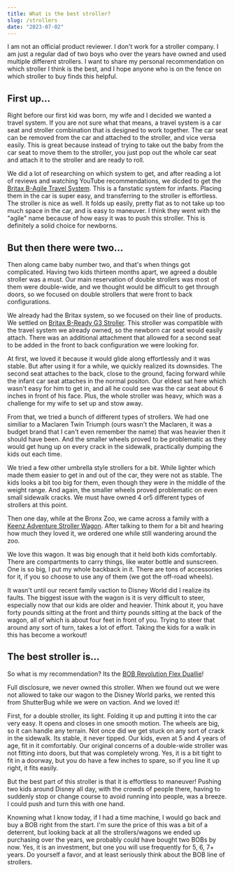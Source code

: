```yaml
---
title: What is the best stroller?
slug: /strollers
date: "2023-07-02"
---
```


I am not an official product reviewer. I don't work for a stroller company. I am just a regular dad of two boys who over the years have owned and used multiple different strollers. I want to share my personal recommendation on which stroller I think is the best, and I hope anyone who is on the fence on which stroller to buy finds this helpful.

## First up...
Right before our first kid was born, my wife and I decided we wanted a travel system. If you are not sure what that means, a travel system is a car seat and stroller combination that is designed to work together. The car seat can be removed from the car and attached to the stroller, and vice versa easily. This is great because instead of trying to take out the baby from the car seat to move them to the stroller, you just pop out the whole car seat and attach it to the stroller and are ready to roll.

We did a lot of researching on which system to get, and after reading a lot of reviews and watching YouTube recommendations, we dicded to get the [Britax B-Agile Travel System](https://us.britax.com/shop/travel-systems/britax-b-agile-b-safe-35-travel-system). This is a fanstatic system for infants. Placing them in the car is super easy, and transferring to the stroller is effortless. The stroller is nice as well. It folds up easily, pretty flat as to not take up too much space in the car, and is easy to maneuver. I think they went with the "agile" name because of how easy it was to push this stroller. This is definitely a solid choice for newborns.

## But then there were two...
Then along came baby number two, and that's when things got complicated. Having two kids thirteen months apart, we agreed a double stroller was a must. Our main reservation of double strollers was most of them were double-wide, and we thought would be difficult to get through doors, so we focused on double strollers that were front to back configurations. 

We already had the Britax system, so we focused on their line of products. We settled on [Britax B-Ready G3 Stroller](https://us.britax.com/shop/strollers/b-ready-g3-stroller). This stroller was compatible with the travel system we already owned, so the newborn car seat would easily attach. There was an additional attachment that allowed for a second seat to be added in the front to back configuration we were looking for. 

At first, we loved it because it would glide along effortlessly and it was stable. But after using it for a while, we quickly realized its downsides. The second seat attaches to the back, close to the ground, facing forward while the infant car seat attaches in the normal positon. Our eldest sat here which wasn't easy for him to get in, and all he could see was the car seat about 6 inches in front of his face. Plus, the whole stroller was heavy, which was a challenge for my wife to set up and stow away.

From that, we tried a bunch of different types of strollers. We had one similiar to a Maclaren Twin Triumph (ours wasn't the Maclaren, it was a budget brand that I can't even remember the name) that was heavier then it should have been. And the smaller wheels proved to be problematic as they would get hung up on every crack in the sidewalk, practically dumping the kids out each time.

We tried a few other umbrella style strollers for a bit. While lighter which made them easier to get in and out of the car, they were not as stable. The kids looks a bit too big for them, even though they were in the middle of the weight range. And again, the smaller wheels proved problematic on even small sidewalk cracks. We must have owned 4 or5 different types of strollers at this point.

Then one day, while at the Bronx Zoo, we came across a family with a [Keenz Adventure Stroller Wagon](https://keenz.us/products/the-original-keenz-7s-2-0-new-version-ultimate-adventure-stroller-wagon-2-passenger). After talking to them for a bit and hearing how much they loved it, we ordered one while still wandering around the zoo. 

We love this wagon. It was big enough that it held both kids comfortably. There are compartments to carry things, like water bottle and sunscreen. One is so big, I put my whole backback in it. There are tons of accessories for it, if you so choose to use any of them (we got the off-road wheels). 

It wasn't until our recent family vaction to Disney World did I realize its faults. The biggest issue with the wagon is it is very difficult to steer, especially now that our kids are older and heavier. Think about it, you have forty pounds sitting at the front and thirty pounds sitting at the back of the wagon, all of which is about four feet in front of you. Trying to steer that around any sort of turn, takes a lot of effort. Taking the kids for a walk in this has become a workout!


## The best stroller is...
So what is my recommendation? Its the [BOB Revolution Flex Duallie](https://www.bobgear.com/duallie-strollers/revolution-flex-30-duallie)! 

Full disclosure, we never owned this stroller. When we found out we were not allowed to take our wagon to the Disney World parks, we rented this from ShutterBug while we were on vaction. And we loved it!

First, for a double stroller, its light. Folding it up and putting it into the car very easy. It opens and closes in one smooth motion. The wheels are big, so it can handle any terrain. Not once did we get stuck on any sort of crack in the sidewalk. Its stable, it never tipped. Our kids, even at 5 and 4 years of age, fit in it comfortably. Our original concerns of a double-wide stroller was not fitting into doors, but that was completely wrong. Yes, it is a bit tight to fit in a doorway, but you do have a few inches to spare, so if you line it up right, it fits easily.

But the best part of this stroller is that it is effortless to maneuver! Pushing two kids around Disney all day, with the crowds of people there, having to suddenly stop or change course to avoid running into people, was a breeze. I could push and turn this with one hand.

Knowning what I know today, if I had a time machine, I would go back and buy a BOB right from the start. I'm sure the price of this was a bit of a deterrent, but looking back at all the strollers/wagons we ended up purchasing over the years, we probably could have bought two BOBs by now. Yes, it is an investment, but one you will use frequently for 5, 6, 7+ years. Do yourself a favor, and at least seriously think about the BOB line of strollers.
